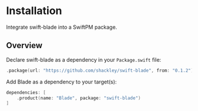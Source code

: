 #  Installation

Integrate swift-blade into a SwiftPM package.

## Overview

Declare swift-blade as a dependency in your `Package.swift` file:

```swift
.package(url: "https://github.com/shackley/swift-blade", from: "0.1.2")
```

Add Blade as a dependency to your target(s):

```swift
dependencies: [
    .product(name: "Blade", package: "swift-blade")
]
```
